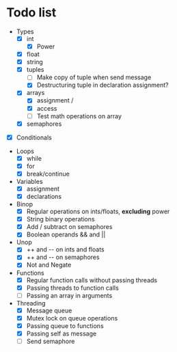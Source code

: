 # Todo list

- Types
  - [x] int
    - [x] Power
  - [x] float
  - [x] string
  - [x] tuples
    - [ ] Make copy of tuple when send message
    - [x] Destructuring tuple in declaration assignment?
  - [x] arrays
    - [x] assignment /
    - [x] access
    - [ ] Test math operations on array
  - [x] semaphores

- [x] Conditionals

- Loops
  - [x] while
  - [x] for
  - [x] break/continue

- Variables
  - [x] assignment
  - [x] declarations

- Binop
  - [x] Regular operations on ints/floats, **excluding** power
  - [x] String binary operations
  - [x] Add / subtract on semaphores
  - [x] Boolean operands && and ||

- Unop
  - [x] ++ and -- on ints and floats
  - [x] ++ and -- on semaphores
  - [x] Not and Negate

- Functions
  - [X] Regular function calls without passing threads
  - [x] Passing threads to function calls
  - [ ] Passing an array in arguments

- Threading
  - [x] Message queue
  - [x] Mutex lock on queue operations
  - [x] Passing queue to functions
  - [x] Passing self as message
  - [ ] Send semaphore

<!-- - [x] Variable Declaration
  - [ ] Blocks/Scopes
- [ ] Assigning variables
- [ ] Function declarations
- [ ] Loops & conditionals
- [ ] Equality comparison on tuple / thread / array
- [ ] Fix compiler errors on the binops
- [ ] Power operations on ints and floats
- [ ] Multi-thread
  - [ ] Mutex
  - [ ] Some kind of global data structure to facilitate message passing
  - [ ] Semaphores (we have those in C++)
    - [ ] Restrict access so that its atomic
 -->
